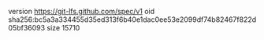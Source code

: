 version https://git-lfs.github.com/spec/v1
oid sha256:bc5a3a334455d35ed313f6b40e1dac0ee53e2099df74b82467f822d05bf36093
size 15710
